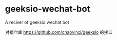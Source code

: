 # geeksio-wechat-bot
A reciver of geeksio wechat bot


对接仓库 https://github.com/chaovinci/geeksio 的接口